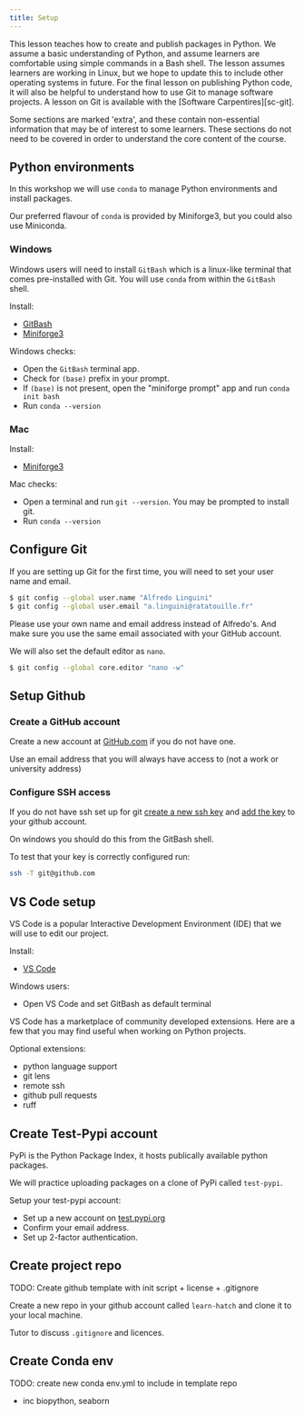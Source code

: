 ```yaml
---
title: Setup
---
```


This lesson teaches how to create and publish packages in Python. We assume a basic
understanding of Python, and assume learners are comfortable using simple commands in a
Bash shell. The lesson assumes learners are working in Linux, but we hope to update this
to include other operating systems in future. For the final lesson on publishing Python
code, it will also be helpful to understand how to use Git to manage software projects.
A lesson on Git is available with the [Software Carpentires][sc-git].

Some sections are marked 'extra', and these contain non-essential information that may
be of interest to some learners. These sections do not need to be covered in order to
understand the core content of the course.


## Python environments

In this workshop we will use `conda` to manage Python environments and install packages.

Our preferred flavour of `conda` is provided by Miniforge3, but you could also use Miniconda.

### Windows

Windows users will need to install `GitBash` which is a linux-like terminal that comes pre-installed with Git.
You will use `conda` from within the `GitBash` shell.

Install:
- [GitBash](https://gitforwindows.org/)
- [Miniforge3](https://conda-forge.org/miniforge/)

Windows checks:

- Open the `GitBash` terminal app.
- Check for `(base)` prefix in your prompt. 
- If `(base)` is not present, open the "miniforge prompt" app and run `conda init bash`
- Run `conda --version`


### Mac

Install:
- [Miniforge3](https://conda-forge.org/miniforge/)

Mac checks:

- Open a terminal and run `git --version`. You may be prompted to install git.
- Run `conda --version`

## Configure Git

If you are setting up Git for the first time, you will need to set your user name and email.

```bash
$ git config --global user.name "Alfredo Linguini"
$ git config --global user.email "a.linguini@ratatouille.fr"
```

Please use your own name and email address instead of Alfredo's. And make sure you use the same email associated with your GitHub account.

We will also set the default editor as `nano`.

```bash
$ git config --global core.editor "nano -w"
```

## Setup Github

### Create a GitHub account

Create a new account at [GitHub.com](github.com}) if you do not have one.

Use an email address that you will always have access to (not a work or university address)

### Configure SSH access

If you do not have ssh set up for git [create a new ssh key](https://docs.github.com/en/authentication/connecting-to-github-with-ssh/generating-a-new-ssh-key-and-adding-it-to-the-ssh-agent) and [add the key](https://docs.github.com/en/authentication/connecting-to-github-with-ssh/adding-a-new-ssh-key-to-your-github-account) to your github account.

On windows you should do this from the GitBash shell.

To test that your key is correctly configured run:

```bash
ssh -T git@github.com
```


## VS Code setup

VS Code is a popular Interactive Development Environment (IDE) that we will use to edit our project.

Install:
- [VS Code](https://code.visualstudio.com/Download)

Windows users:
- Open VS Code and set GitBash as default terminal

VS Code has a marketplace of community developed extensions. Here are a few that you may find useful when working on Python projects.

Optional extensions:
- python language support
- git lens
- remote ssh
- github pull requests
- ruff

## Create Test-Pypi account

PyPi is the Python Package Index, it hosts publically available python packages.

We will practice uploading packages on a clone of PyPi called `test-pypi`.

Setup your test-pypi account:
- Set up a new account on [test.pypi.org](https://test.pypi.org/)
- Confirm your email address.
- Set up 2-factor authentication.

## Create project repo

TODO: Create github template with init script + license + .gitignore

Create a new repo in your github account called `learn-hatch` and clone it to your local machine.

Tutor to discuss `.gitignore` and licences.


## Create Conda env

TODO: create new conda env.yml to include in template repo

- inc biopython, seaborn